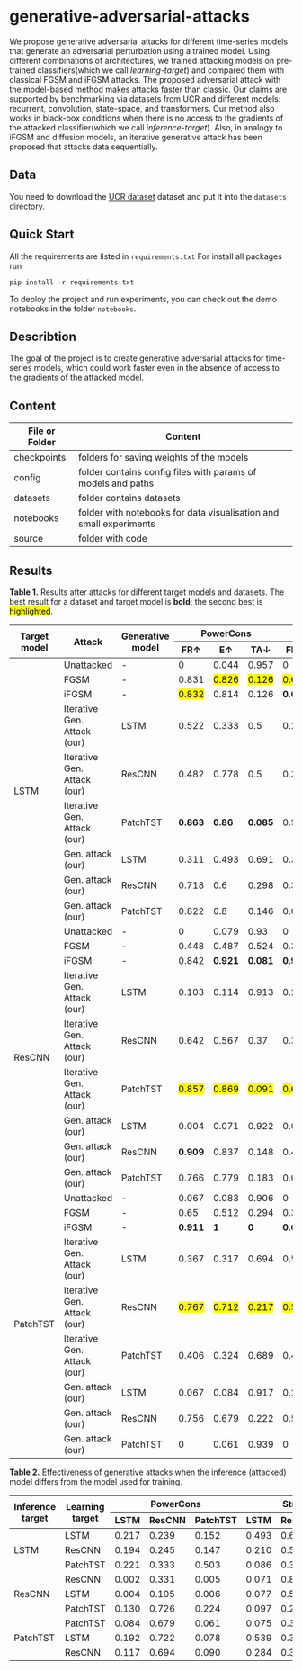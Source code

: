 # generative-adversarial-attacks


We propose generative adversarial attacks for different time-series models that generate an adversarial perturbation using a trained model. 
Using different combinations of architectures, we trained attacking models on pre-trained classifiers(which we call *learning-target*) and compared them with classical FGSM and iFGSM attacks.
The proposed adversarial attack with the model-based method makes attacks faster than classic. Our claims are supported by benchmarking via datasets from UCR and different models: recurrent, convolution, state-space, and transformers. Our method also works in black-box conditions when there is no access to the gradients of the attacked classifier(which we call *inference-target*). 
Also, in analogy to iFGSM and diffusion models, an iterative generative attack has been proposed that attacks data sequentially.

## Data
You need to download the [UCR dataset](https://paperswithcode.com/dataset/ucr-time-series-classification-archive) dataset and put it into the `datasets` directory.

## Quick Start

<!-- If you want to work with project with Docker, you can use folder **docker_scripts**.
Firstly copy file `credentials_example` to `credentials` and tune it with your variables for running docker. After you need to make docker image using command:

```
cd docker_scripts
bash build
```

For creating container run:

```
bash launch_container
``` -->

All the requirements are listed in `requirements.txt`
For install all packages run

```
pip install -r requirements.txt
```
To deploy the project and run experiments, you can check out the demo notebooks in the folder `notebooks`.
<!-- After you need to create folders `checkpoints` for saving classifier weights and `results` for saving adversarial attacks results. -->

<!-- Where are three basic steps: train classifier, attack model, train discriminator.
To run these steps you need to rename folder `config_examples` to `config`, then change assosiated config files in "config" folder and after that run assosiated python scrits `train_classifier.py`, `attack_run.py` and `train_discriminator.py`. -->

<!-- For example:
```
python train_classifier.py
``` -->
## Describtion

The goal of the project is to create generative adversarial attacks for time-series models, which could work faster even in the absence of access to the gradients of the attacked model.

## Content

| File or Folder | Content |
| --- | --- |
| checkpoints| folders for saving weights of the models |
| config | folder contains config files with params of models and paths |
| datasets | folder contains datasets
| notebooks | folder with notebooks for data visualisation and small experiments|
| source | folder with code|

<!-- ## Configs structure
We use a hydra-based experiment configuration structure. To run `train_discriminator.py` and `attack_run.py` you need to set the following configs:
* `- dataset:` choose the dataset you need from the `config/dataset/` directory.
* `- model:` choose the model for discriminator from the `config/model/` directory.
* `- model@attack_model:` choose the classifier model from the `config/model/` directory which was trained using a script `train_classifier.py`.
* `- model@disc_model_check:` select the model for discriminator from the `config/model/` directory if you want to get metrics of another  trained discriminator. Note that if you want to use it, set `use_disc_check: True` 
* `- attack_disc@attack:` choose the type of adversarial attack from the `config/attack/` directory. -->

## Results

<p>
<p><strong>Table 1.</strong> Results after attacks for different target models and datasets.
The best result for a dataset and target model is <strong>bold</strong>;
the second best is <mark>highlighted</mark>.
</p>

<table>
  <thead>
    <tr>
      <th rowspan="2">Target model</th>
      <th rowspan="2">Attack</th>
      <th rowspan="2">Generative model</th>
      <th colspan="3">PowerCons</th>
      <th colspan="3">Strawberry</th>
    </tr>
    <tr>
      <th>FR&#8593;</th><th>E&#8593;</th><th>TA&#8595;</th>
      <th>FR&#8593;</th><th>E&#8593;</th><th>TA&#8595;</th>
    </tr>
  </thead>
  <tbody>
    <!-- LSTM -->
    <tr>
      <td rowspan="9">LSTM</td>
      <td>Unattacked</td><td>-</td>
      <td>0</td><td>0.044</td><td>0.957</td>
      <td>0</td><td>0.114</td><td>0.862</td>
    </tr>
    <tr><td>FGSM</td><td>-</td>
      <td>0.831</td><td><mark>0.826</mark></td><td><mark>0.126</mark></td>
      <td><mark>0.634</mark></td><td><mark>0.574</mark></td><td><mark>0.349</mark></td></tr>
    <tr><td>iFGSM</td><td>-</td>
      <td><mark>0.832</mark></td><td>0.814</td><td>0.126</td>
      <td><strong>0.691</strong></td><td><strong>0.775</strong></td><td><strong>0.172</strong></td></tr>
    <tr><td>Iterative Gen. Attack (our)</td><td>LSTM</td>
      <td>0.522</td><td>0.333</td><td>0.5</td>
      <td>0.24</td><td>0.24</td><td>0.715</td></tr>
    <tr><td>Iterative Gen. Attack (our)</td><td>ResCNN</td>
      <td>0.482</td><td>0.778</td><td>0.5</td>
      <td>0.363</td><td>0.329</td><td>0.639</td></tr>
    <tr><td>Iterative Gen. Attack (our)</td><td>PatchTST</td>
      <td><strong>0.863</strong></td><td><strong>0.86</strong></td><td><strong>0.085</strong></td>
      <td>0.501</td><td>0.371</td><td>0.484</td></tr>
    <tr><td>Gen. attack (our)</td><td>LSTM</td>
      <td>0.311</td><td>0.493</td><td>0.691</td>
      <td>0.303</td><td>0.217</td><td>0.681</td></tr>
    <tr><td>Gen. attack (our)</td><td>ResCNN</td>
      <td>0.718</td><td>0.6</td><td>0.298</td>
      <td>0.398</td><td>0.239</td><td>0.645</td></tr>
    <tr><td>Gen. attack (our)</td><td>PatchTST</td>
      <td>0.822</td><td>0.8</td><td>0.146</td>
      <td>0.086</td><td>0.152</td><td>0.814</td></tr>
    <tr>
      <td rowspan="9">ResCNN</td>
      <td>Unattacked</td><td>-</td>
      <td>0</td><td>0.079</td><td>0.93</td>
      <td>0</td><td>0.003</td><td>0.995</td>
    </tr>
    <tr><td>FGSM</td><td>-</td>
      <td>0.448</td><td>0.487</td><td>0.524</td>
      <td>0.385</td><td>0.267</td><td>0.617</td></tr>
    <tr><td>iFGSM</td><td>-</td>
      <td>0.842</td><td><strong>0.921</strong></td><td><strong>0.081</strong></td>
      <td><strong>0.918</strong></td><td><strong>0.843</strong></td><td><strong>0.089</strong></td></tr>
    <tr><td>Iterative Gen. Attack (our)</td><td>LSTM</td>
      <td>0.103</td><td>0.114</td><td>0.913</td>
      <td>0.296</td><td>0.265</td><td>0.632</td></tr>
    <tr><td>Iterative Gen. Attack (our)</td><td>ResCNN</td>
      <td>0.642</td><td>0.567</td><td>0.37</td>
      <td>0.342</td><td>0.275</td><td>0.591</td></tr>
    <tr><td>Iterative Gen. Attack (our)</td><td>PatchTST</td>
      <td><mark>0.857</mark></td><td><mark>0.869</mark></td><td><mark>0.091</mark></td>
      <td><mark>0.653</mark></td><td><mark>0.567</mark></td><td><mark>0.314</mark></td></tr>
    <tr><td>Gen. attack (our)</td><td>LSTM</td>
      <td>0.004</td><td>0.071</td><td>0.922</td>
      <td>0.002</td><td>0.002</td><td>0.995</td></tr>
    <tr><td>Gen. attack (our)</td><td>ResCNN</td>
      <td><strong>0.909</strong></td><td>0.837</td><td>0.148</td>
      <td>0.463</td><td>0.331</td><td>0.538</td></tr>
    <tr><td>Gen. attack (our)</td><td>PatchTST</td>
      <td>0.766</td><td>0.779</td><td>0.183</td>
      <td>0.004</td><td>0.005</td><td>0.994</td></tr>
    <tr>
      <td rowspan="9">PatchTST</td>
      <td>Unattacked</td><td>-</td>
      <td>0.067</td><td>0.083</td><td>0.906</td>
      <td>0</td><td>0.072</td><td>0.908</td>
    </tr>
    <tr><td>FGSM</td><td>-</td>
      <td>0.65</td><td>0.512</td><td>0.294</td>
      <td>0.359</td><td>0.316</td><td>0.552</td></tr>
    <tr><td>iFGSM</td><td>-</td>
      <td><strong>0.911</strong></td><td><strong>1</strong></td><td><strong>0</strong></td>
      <td><strong>0.668</strong></td><td><mark>0.409</mark></td><td><strong>0.246</strong></td></tr>
    <tr><td>Iterative Gen. Attack (our)</td><td>LSTM</td>
      <td>0.367</td><td>0.317</td><td>0.694</td>
      <td>0.519</td><td>0.221</td><td>0.52</td></tr>
    <tr><td>Iterative Gen. Attack (our)</td><td>ResCNN</td>
      <td><mark>0.767</mark></td><td><mark>0.712</mark></td><td><mark>0.217</mark></td>
      <td><mark>0.591</mark></td><td><strong>0.426</strong></td><td>0.396</td></tr>
    <tr><td>Iterative Gen. Attack (our)</td><td>PatchTST</td>
      <td>0.406</td><td>0.324</td><td>0.689</td>
      <td>0.42</td><td>0.224</td><td>0.558</td></tr>
    <tr><td>Gen. attack (our)</td><td>LSTM</td>
      <td>0.067</td><td>0.084</td><td>0.917</td>
      <td>0.231</td><td>0.258</td><td>0.601</td></tr>
    <tr><td>Gen. attack (our)</td><td>ResCNN</td>
      <td>0.756</td><td>0.679</td><td>0.222</td>
      <td>0.581</td><td>0.38</td><td><mark>0.272</mark></td></tr>
    <tr><td>Gen. attack (our)</td><td>PatchTST</td>
      <td>0</td><td>0.061</td><td>0.939</td>
      <td>0</td><td>0.181</td><td>0.911</td></tr>
  </tbody>
</table>

<p><strong>Table 2.</strong> Effectiveness of generative attacks when the inference (attacked) model differs from the model used for training.</p>

<table>
  <thead>
    <tr>
      <th rowspan="2">Inference target</th>
      <th rowspan="2">Learning target</th>
      <th colspan="3">PowerCons</th>
      <th colspan="3">Strawberry</th>
    </tr>
    <tr>
      <th>LSTM</th><th>ResCNN</th><th>PatchTST</th>
      <th>LSTM</th><th>ResCNN</th><th>PatchTST</th>
    </tr>
  </thead>
  <tbody>
    <tr>
      <td rowspan="3">LSTM</td>
      <td>LSTM</td>
      <td>0.217</td><td>0.239</td><td>0.152</td>
      <td>0.493</td><td>0.600</td><td>0.800</td>
    </tr>
    <tr>
      <td>ResCNN</td>
      <td>0.194</td><td>0.245</td><td>0.147</td>
      <td>0.210</td><td>0.551</td><td>0.761</td>
    </tr>
    <tr>
      <td>PatchTST</td>
      <td>0.221</td><td>0.333</td><td>0.503</td>
      <td>0.086</td><td>0.328</td><td>0.502</td>
    </tr>
    <tr>
      <td rowspan="3">ResCNN</td>
      <td>ResCNN</td>
      <td>0.002</td><td>0.331</td><td>0.005</td>
      <td>0.071</td><td>0.837</td><td>0.779</td>
    </tr>
    <tr>
      <td>LSTM</td>
      <td>0.004</td><td>0.105</td><td>0.006</td>
      <td>0.077</td><td>0.585</td><td>0.826</td>
    </tr>
    <tr>
      <td>PatchTST</td>
      <td>0.130</td><td>0.726</td><td>0.224</td>
      <td>0.097</td><td>0.245</td><td>0.104</td>
    </tr>
    <tr>
      <td rowspan="3">PatchTST</td>
      <td>PatchTST</td>
      <td>0.084</td><td>0.679</td><td>0.061</td>
      <td>0.075</td><td>0.380</td><td>0.069</td>
    </tr>
    <tr>
      <td>LSTM</td>
      <td>0.192</td><td>0.722</td><td>0.078</td>
      <td>0.539</td><td>0.326</td><td>0.347</td>
    </tr>
    <tr>
      <td>ResCNN</td>
      <td>0.117</td><td>0.694</td><td>0.090</td>
      <td>0.284</td><td>0.313</td><td>0.319</td>
    </tr>
  </tbody>
</table>